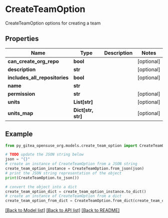# CreateTeamOption

CreateTeamOption options for creating a team

## Properties

Name | Type | Description | Notes
------------ | ------------- | ------------- | -------------
**can_create_org_repo** | **bool** |  | [optional] 
**description** | **str** |  | [optional] 
**includes_all_repositories** | **bool** |  | [optional] 
**name** | **str** |  | 
**permission** | **str** |  | [optional] 
**units** | **List[str]** |  | [optional] 
**units_map** | **Dict[str, str]** |  | [optional] 

## Example

```python
from py_gitea_opensuse_org.models.create_team_option import CreateTeamOption

# TODO update the JSON string below
json = "{}"
# create an instance of CreateTeamOption from a JSON string
create_team_option_instance = CreateTeamOption.from_json(json)
# print the JSON string representation of the object
print(CreateTeamOption.to_json())

# convert the object into a dict
create_team_option_dict = create_team_option_instance.to_dict()
# create an instance of CreateTeamOption from a dict
create_team_option_from_dict = CreateTeamOption.from_dict(create_team_option_dict)
```
[[Back to Model list]](../README.md#documentation-for-models) [[Back to API list]](../README.md#documentation-for-api-endpoints) [[Back to README]](../README.md)


